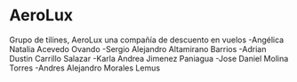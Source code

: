 # AeroLux
Grupo de tilines, AeroLux una compañía de descuento en vuelos 
-Angélica Natalia Acevedo Ovando
-Sergio Alejandro Altamirano Barrios
-Adrian Dustin Carrillo Salazar
-Karla Andrea Jimenez Paniagua
-Jose Daniel Molina Torres
-Andres Alejandro Morales Lemus
